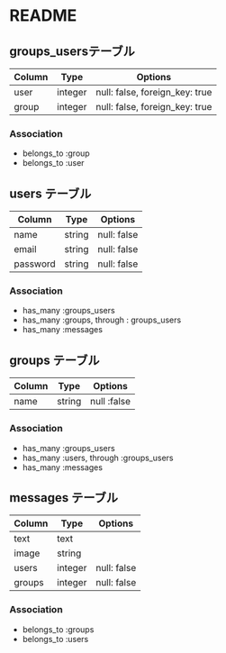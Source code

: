 # README

## groups_usersテーブル

|Column|Type|Options|
|------|----|-------|
|user|integer|null: false, foreign_key: true|
|group|integer|null: false, foreign_key: true|

### Association
- belongs_to :group
- belongs_to :user

## users テーブル

|Column|Type|Options|
|------|----|-------|
|name|string|null: false|
|email|string|null: false|
|password|string|null: false|

### Association
- has_many :groups_users
- has_many :groups, through : groups_users
- has_many :messages

## groups テーブル
|Column|Type|Options|
|------|----|-------|
|name|string|null :false|

### Association
- has_many :groups_users
- has_many :users, through :groups_users
- has_many :messages

## messages テーブル
|Column|Type|Options|
|------|----|-------|
|text|text||
|image|string||
|users|integer|null: false|
|groups|integer|null: false|

### Association
- belongs_to :groups
- belongs_to :users
